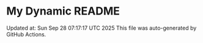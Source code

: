 # My Dynamic README
Updated at: Sun Sep 28 07:17:17 UTC 2025
This file was auto-generated by GitHub Actions.
